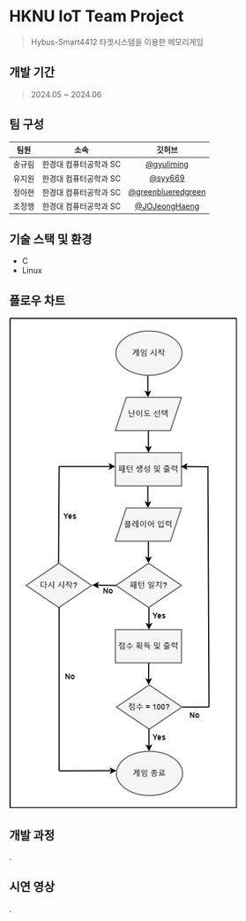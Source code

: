 # HKNU IoT Team Project
> Hybus-Smart4412 타겟시스템을 이용한 메모리게임

## 개발 기간
> 2024.05 ~ 2024.06

## 팀 구성
|팀원|소속|깃허브|
|:---:|:---:|:---:|
|송규림|한경대 컴퓨터공학과 SC|[@gyuliming](https://github.com/gyuliming)|
|유지원|한경대 컴퓨터공학과 SC|[@syy669](https://github.com/syy669)|
|정아현|한경대 컴퓨터공학과 SC|[@greenblueredgreen](https://github.com/greenblueredgreen)|
|조정행|한경대 컴퓨터공학과 SC|[@JOJeongHaeng](https://github.com/JOJeongHaeng)|

## 기술 스택 및 환경
- C
- Linux

## 플로우 차트
<p align="left"><img src="/img/flowchart.png"></img></p>


## 개발 과정
.

## 시연 영상
.
